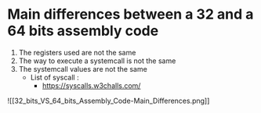 # Main differences between a 32 and a 64 bits assembly code
1. The registers used are not the same
2. The way to execute a systemcall is not the same
3. The systemcall values are not the same
	- List of syscall : 
		- https://syscalls.w3challs.com/

![[32_bits_VS_64_bits_Assembly_Code-Main_Differences.png]]